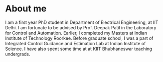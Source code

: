 # About me
I am a first year PhD student in Department of Electrical Engineering, at IIT Delhi. I am fortunate to be advised by Prof. Deepak Patil in the Laboratory for Control and Automation. Earlier, I completed my Masters at Indian Institute of Technology Roorkee. Before graduate school, I was a part of Integrated Control Guidance and Estimation Lab at Indian Institute of Science. I have also spent some time at at KIIT Bhubhaneswar teaching undergrads.
